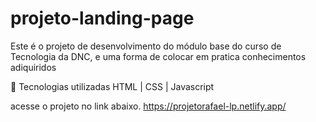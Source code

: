 # projeto-landing-page
Este é o projeto de desenvolvimento do módulo base do curso de Tecnologia da DNC, e uma forma de colocar em pratica  conhecimentos  adiquiridos

🚀 Tecnologias utilizadas HTML | CSS | Javascript

acesse o projeto no link abaixo.
https://projetorafael-lp.netlify.app/
